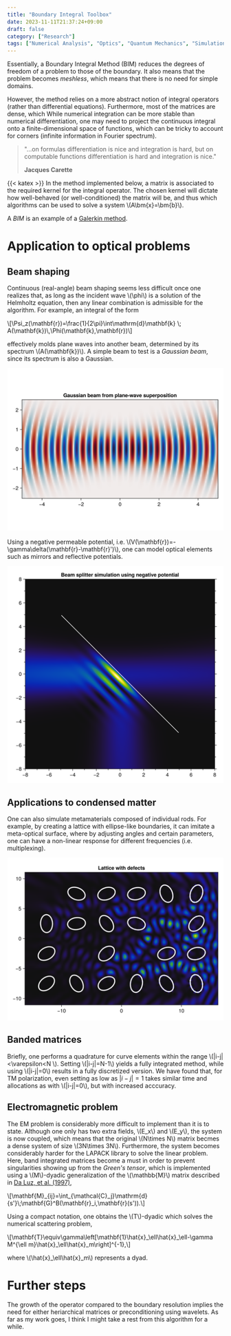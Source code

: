 ```yaml
---
title: "Boundary Integral Toolbox"
date: 2023-11-11T21:37:24+09:00
draft: false
category: ["Research"]
tags: ["Numerical Analysis", "Optics", "Quantum Mechanics", "Simulation"]
---
```


Essentially, a Boundary Integral Method (BIM) reduces the degrees of freedom of 
a problem to those of the boundary. It also means that the problem becomes 
*meshless*, which means that there is no need for simple domains.

However, the method relies on a more abstract notion of integral operators 
(rather than differential equations). Furthermore, most of the matrices are 
dense, which  While numerical integration can be more stable than numerical 
differentiation, one may need to project the continuous integral onto a 
finite-dimensional space of functions, which can be tricky to account for corners 
(infinite information in Fourier spectrum).

> "...on formulas differentiation is nice and integration is hard, but on computable functions differentiation is hard and integration is nice."
>
> **Jacques Carette**

{{< katex >}}
In the method implemented below, a matrix is associated to the required kernel 
for the integral operator. The chosen kernel will dictate how well-behaved (or 
well-conditioned) the matrix will be, and thus which algorithms can be used to 
solve a system \\(A\bm{x}=\bm{b}\\).

A *BIM* is an example of a [Galerkin method](https://en.wikipedia.org/wiki/Galerkin_method).

<!-- ## Demonstration -->
<!-- As an example, I play with a boundary in the shape of the *Aphex Twin* logo, which kind of looks like a \\(\lambda\\). One can see how when considering a permeable barrier, the *BIM* appears to imitate a refractive, optical element. -->

<!-- {{< video loop="true" src="./videos/oscillating_potential.mp4" caption="Permeable potential" >}}
When the potential strength tends to infininty, only eigenstates can go through the billiard. This is due to the *transparency* effect whenever one has a plane-wave with energy \\(E_n\propto k_n^2\\) (the eigenenergy of the billiard).
{{< video loop="true" src="./videos/oscillating_resonance.mp4" caption="Oscillating wavenumber" >}} -->

# Application to optical problems

## Beam shaping

Continuous (real-angle) beam shaping seems less difficult once one realizes that, 
as long as the incident wave \\(\\phi\\) is a solution of the Helmholtz equation, 
then any linear combination is admissible for the algorithm. For example, an integral 
of the form

\\[\Psi_z(\mathbf{r})=\frac{1}{2\pi}\int\mathrm{d}\mathbf{k} \\; A(\mathbf{k})\\,\Phi(\mathbf{k},\mathbf{r})\\]

effectively molds plane waves into another beam, determined by its spectrum \\(A(\\mathbf{k})\\). A simple beam to test is a *Gaussian beam*, since its spectrum is also a Gaussian.

![Gaussian](gaussian.png)

Using a negative permeable potential, i.e. 
\\(V(\\mathbf{r})=-\\gamma\\delta(\\mathbf{r}-\\mathbf{r}\')\\), 
one can model optical elements such as mirrors and reflective potentials.

![Beam Splitter](beam_splitter.png)

## Applications to condensed matter

One can also simulate metamaterials composed of individual rods. For example, by 
creating a lattice with ellipse-like boundaries, it can imitate a meta-optical 
surface, where by adjusting angles and certain parameters, one can have a non-linear 
response for different frequencies (i.e. multiplexing).

![defects](lattice_defects.png)

## Banded matrices

Briefly, one performs a quadrature for curve elements within the range \\(|i-j|<\\varepsilon<N \\).
Setting \\(|i-j|=N-1\\) yields a fully integrated method, while using \\(|i-j|=0\\) results in a 
fully discretized version. We have found that, for TM polarization, even setting as low as $|i-j|=1$ 
takes similar time and allocations as with \\(|i-j|=0\\), but with increased acccuracy.

## Electromagnetic problem

The EM problem is considerably more difficult to implement than it is to state.
Although one only has two extra fields, \\(E_x\\) and \\(E_y\\), the system is now 
coupled, which means that the original \\(N\times N\\) matrix becmes a dense system 
of size \\(3N\times 3N\\). Furthermore, the system becomes considerably harder for
the LAPACK library to solve the linear problem. Here, band integrated matrices become 
a must in order to prevent singularities showing up from the *Green's tensor*, 
which is implemented using a \\(M\\)-dyadic generalization of the \\(\mathbb{M}\\)
matrix described in [Da Luz, et al. (1997)](https://journals.aps.org/pre/abstract/10.1103/PhysRevE.56.2496),

\\[\\mathbf{M}_{ij}=\\int\_{\\mathcal{C}_j}\\mathrm{d}{s\'}\\;\\mathbf{G}^B(\\mathbf{r}_i,\\mathbf{r}(s')).\\]

Using a compact notation, one obtains the \\(T\\)-dyadic which solves the numerical
scattering problem,

\\[\\mathbf{T}\\equiv\\gamma\\left[\\mathbf{1}\\hat{x}\_\\ell\\hat{x}\_\\ell-\\gamma M^{\\ell m}\\hat{x}\_\\ell\\hat{x}_m\\right]^{-1},\\]

where \\(\\hat{x}\_\\ell\\hat{x}\_m\\) represents a dyad.


# Further steps

The growth of the operator compared to the boundary resolution implies the need 
for either heriarchical matrices or preconditioning using wavelets. As far as my
work goes, I think I might take a rest from this algorithm for a while.